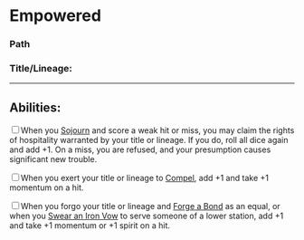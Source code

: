 # Empowered
### Path
### Title/Lineage:<hr>


## Abilities:
<input type="checkbox" />When you [Sojourn](ironsworn/moves/relationship/sojourn) and score a weak hit or miss, you may claim the rights of hospitality warranted by your title or lineage. If you do, roll all dice again and add +1. On a miss, you are refused, and your presumption causes significant new trouble.

<input type="checkbox" />When you exert your title or lineage to [Compel](ironsworn/moves/relationship/compel), add +1 and take +1 momentum on a hit.

<input type="checkbox" />When you forgo your title or lineage and [Forge a Bond](ironsworn/moves/relationship/forge_a_bond) as an equal, or when you [Swear an Iron Vow](ironsworn/moves/quest/swear_an_iron_vow) to serve someone of a lower station, add +1 and take +1 momentum or +1 spirit on a hit.

